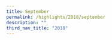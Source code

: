 ```yaml
---
title: September
permalink: /highlights/2018/september
description: ""
third_nav_title: "2018"
---
```

